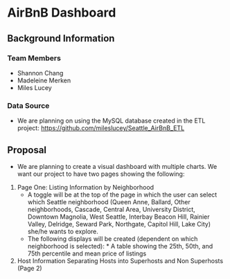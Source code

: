 # AirBnB Dashboard
## Background Information
### Team Members
* Shannon Chang
* Madeleine Merken
* Miles Lucey
### Data Source
* We are planning on using the MySQL database created in the ETL project: https://github.com/mileslucey/Seattle_AirBnB_ETL
## Proposal
* We are planning to create a visual dashboard with multiple charts. We want our project to have two pages showing the following:
1. Page One: Listing Information by Neighborhood
      * A toggle will be at the top of the page in which the user can select which Seattle neighborhood (Queen Anne, Ballard, Other neighborhoods, Cascade, Central Area, University District, Downtown	Magnolia, West Seattle, Interbay	Beacon Hill, Rainier Valley, Delridge, Seward Park, Northgate, Capitol Hill, Lake City) she/he wants to explore.
      * The following displays will be created (dependent on which neighborhood is selected):
                * A table showing the 25th, 50th, and 75th percentile and mean price of listings  
2. Host Information Separating Hosts into Superhosts and Non Superhosts (Page 2)
